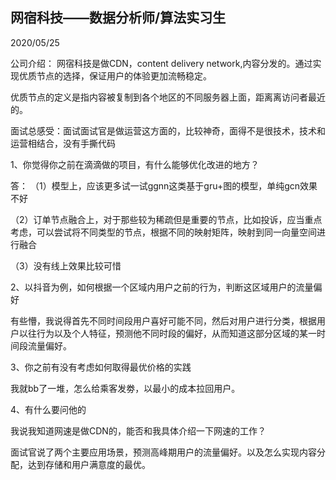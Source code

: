 ## 网宿科技——数据分析师/算法实习生
2020/05/25 

公司介绍：
网宿科技是做CDN，content delivery network,内容分发的。通过实现优质节点的选择，保证用户的体验更加流畅稳定。

优质节点的定义是指内容被复制到各个地区的不同服务器上面，距离离访问者最近的。

面试总感受：面试面试官是做运营这方面的，比较神奇，面得不是很技术，技术和运营相结合，没有手撕代码

1、你觉得你之前在滴滴做的项目，有什么能够优化改进的地方？

答：
（1）模型上，应该更多试一试ggnn这类基于gru+图的模型，单纯gcn效果不好

（2）订单节点融合上，对于那些较为稀疏但是重要的节点，比如投诉，应当重点考虑，可以尝试将不同类型的节点，根据不同的映射矩阵，映射到同一向量空间进行融合

（3）没有线上效果比较可惜

2、以抖音为例，如何根据一个区域内用户之前的行为，判断这区域用户的流量偏好

有些懵，我说得首先不同时间段用户喜好可能不同，然后对用户进行分类，根据用户以往行为以及个人特征，预测他不同时段的偏好，从而知道这部分区域的某一时间段流量偏好。

3、你之前有没有考虑如何取得最优价格的实践

我就bb了一堆，怎么给乘客发劵，以最小的成本拉回用户。

4、有什么要问他的

我说我知道网速是做CDN的，能否和我具体介绍一下网速的工作？

面试官说了两个主要应用场景，预测高峰期用户的流量偏好。以及怎么实现内容分配，达到存储和用户满意度的最优。
